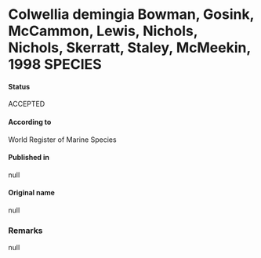 # Colwellia demingia Bowman, Gosink, McCammon, Lewis, Nichols, Nichols, Skerratt, Staley, McMeekin, 1998 SPECIES

#### Status
ACCEPTED

#### According to
World Register of Marine Species

#### Published in
null

#### Original name
null

### Remarks
null
